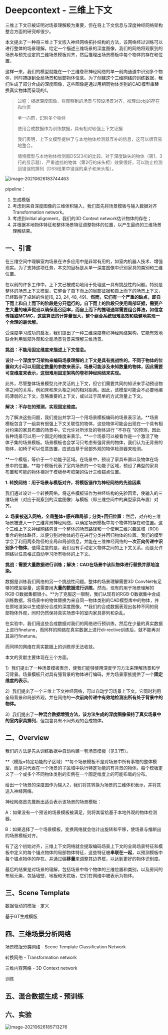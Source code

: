 # Deepcontext - 三维上下文

三维上下文已被证明对场景理解极为重要，但在将上下文信息与深度神经网络架构整合方面的研究却很少。

本文提出了一种将三维上下文嵌入神经网络拓扑结构的方法，该网络经过训练可以进行整体的场景理解。给定一个描述三维场景的深度图像，我们的网络将观察到的场景与预先设定的三维场景模板对齐，然后推理出场景模板中每个物体的存在和位置。

这样一来，我们的模型就能在一个三维卷积神经网络的单一前向通道中识别多个物体，同时捕捉到全局场景和局部物体信息。为了创建这个三维网络的训练数据，我们生成了部分合成的深度图像，这些图像是通过用相同物体类别的CAD模型库替换真实物体而呈现的1。

> 过程：根据深度图像，将观察到的场景与预设场景对齐，推理出obj的存在和位置
>
> 单一向前，识别多个物体
>
> 使用合成数据作为训练数据，具有相对较强上下文证据
>
> 我们表明，上下文模型提供了与本地物体检测器互补的信息，这可以很容易地整合。
>
> 情境模型与本地物体检测器DSS[34]的比较。对于深度缺失的物体（第1、3行的显示器）、严重遮挡的物体（第2行的床头柜）效果很好，可以防止检测到错误的排列（DSS结果中错误的桌子和床头柜）。

![image-20210626183744463](https://oj84-1259326782.cos.ap-chengdu.myqcloud.com/uPic/2021/06_26_image-20210626183744463.png)

pipeline：

1. 生成模版
2. 考虑到来自深度图像的三维体积输入，我们首先将场景模板与输入数据对齐 Transformation network。
3. 考虑到initial alignment，我们的3D Context network估计物体的存在；
4. 并根据本地物体特征和整体场景特征调整物体的位置，以产生最终的三维场景理解结果。

## 一、引言

在三维空间中理解室内场景在许多应用中是非常有用的，如室内机器人技术、增强现实。为了支持这项任务，本文的目标是从单一深度图像中识别家具的类别和三维位置。

在以前的许多工作中，上下文已被成功地用于处理这一具有挑战性的问题。特别是整体的场景上下文模型，它整合了自下而上的局部证据和自上而下的场景上下文，已经取得了卓越的性能[6, 23, 24, 48, 49]。**然而，它们有一个严重的缺点，即自下而上和自上而下的阶段是分开运行的。自下而上的阶段只使用局部证据，需要产生大量的噪声假设以确保高召回率，而自上而下的推理通常需要组合算法，如信念传播或MCMC，这些算法的计算量很大，整个组合系统很难高效和稳健地实现一个合理的最优解。**

受深度学习成功的启发，我们提出了一种三维深度卷积神经网络架构，它能有效地联合利用局部外观和全局场景背景来理解三维场景。

**挑战：不能用固定维度来描述上下文信息。**

**设计一个深度学习架构来编码场景理解的上下文是具有挑战性的。不同于物体的位置和大小可以用固定数量的参数来表示，场景可能涉及未知数量的物体，因此需要可变维度来表示，这很难用固定架构的卷积神经网络来实现。**

此外，尽管整体场景模型允许灵活的上下文，但它们需要共同的知识来手动预设物体之间的关系，例如床和床头柜之间的相对距离。因此，该模型可能会不必要地编码薄弱的上下文，忽略重要的上下文，或以过于简单的方式测量上下文。

**解决：不存在的预测，实现固定维度。**

为了解决这些问题，我们提出并学习一个用场景模板编码的场景表示法。**场景模板包含了一组具有很强上下文关联性的物体，这些物体可能会出现在一个具有相对约束的家具布置的场景中。它允许对所涉及的物体进行 "不存在 "的预测，因此各种场景可以用一个固定的维度来表示。**一个场景可以被看作是一个激活了物体子集的场景模板。场景模板也会学习只考虑有强背景的物体，我们认为无背景的物体，如椅子可以任意放置，应该由基于局部外观的物体检测器来检测。

**一个模版，等价于一个功能子区域。在场景中，预设了家具布置以及物体在场景中的位置。**每个模板代表了室内场景的一个功能子区域，预设了典型的家具布置和可能的物体相对于模板参考框架的估计三维锚点位置。

**1. 转换网络：用于场景与模版对齐，将模版锚作为神经网络的先验因素**

我们通过设计一个转换网络，将这些模板锚作为神经结构的先验因素，使输入的三维场景（对应于观察到的深度图像）与模板（即三维空间中的典型家具布置）对齐。

**2. 场景被送入网络，全局整体+感兴趣局部；分类+回归位置**：然后，对齐的三维场景被送入一个三维背景神经网络，以确定场景模板中每个物体的存在和位置。这个三维上下文神经网络包含一个整体的场景路径和一个使用三维兴趣区域（ROI）集合的物体路径，以便分别对物体的存在进行分类并回归物体的位置。我们的模型学会了利用两条路径的全局和局部信息，并能在三维神经网络的**一次正向传递中识别多个物体**。值得注意的是，我们没有手动定义物体之间的上下文关系，而是允许网络以任意格式自动学习所有物体的上下文。

**挑战：需要大量数据进行训练；解决：CAD在场景中该队物体进行替换并原地渲染。**

数据是训练我们网络的另一个挑战性问题。整体的场景理解需要3D ConvNet有足够的模型容量，这需要用**大量的数据进行训练**。然而，现有的用于场景理解的RGB-D数据集都很小。**为了克服这一限制，我们从现有的RGB-D数据集中合成训练数据，将场景中的物体替换为来自同一物体类别的CAD模型库中的物体，并在原地渲染以生成部分合成的深度图像。**我们的合成数据表现出各种不同的局部物体外观，同时仍然保持真实场景中的室内家具排列和杂乱。

在实验中，我们用这些合成数据对我们的网络进行预训练，然后在少量的真实数据上进行ﬁnetune，而同样的网络在真实数据上进行di-rective训练后，就不能再对其进行ﬁnetune。

而同样的网络在真实数据上的训练却无法收敛。

本文的贡献主要体现在三个方面。

1）我们提出了一种场景模板表示，使我们能够使用深度学习方法来理解场景和学习背景。场景模板只对具有强背景的物体进行编码，并为场景家族提供了一个**固定维度的表示**。

2）我们提出了一个三维上下文神经网络，可以自动学习场景上下文。它同时利用全局背景和局部外观，并在网络的**一次前向传递中有效地检测出所有处于背景中的物体。**

3）我们提出了**一种混合数据增强方法，该方法生成的深度图像保持了真实场景中的室内家具排列**，但包含具有不同外观的合成物体。

## 二、Overview

我们的方法是先从训练数据中自动构建一套场景模板（见3.1节）。

**（模版=特定功能的子区域）**每个场景模板不是对场景中所有事物的整体模型，而是只代表在一个场景的子区域中执行特定功能的有背景的物体。每个模板定义了一个或多个不同物体类别的实例在一个固定维度上的可能布局的分布。

给出一个场景的深度图作为输入2，我们将其转换为场景的三维体积表示，并将其送入神经网络。

神经网络首先推断出适合表示该场景的场景模板：

A：如果没有一个预设的场景模板被满足，则将其留给基于本地外观的物体检测器。

B：如果选择了一个场景模板，变换网络就会估计出旋转和平移，使场景与推断出的场景模板对齐。

有了这个初始对齐，三维上下文网络就会提取编码场景上下文的全局场景特征和模板中定义的每个锚点物体的局部物体特征，这些特征被**串联在一起**，以预测模板中每个锚点物体的存在。并通过偏**移量**来调整其边界框，以达到更好的物体识别度。

最后的结果是对场景的理解，包括场景中每个物体的三维位置和类别，以及房间的布局元素，包括墙壁、地板和天花板，它们在网络中被表示为物体。

## 三、Scene Template

数据驱动的模版 - 定义

基于GT生成模版

## 四、三维场景分析网络

场景模版分类网络 - Scene Template Classification Network

转换网络 - Transformation network

三维内容网络 - 3D Context network

训练

## 五、混合数据生成 - 预训练

## 六、实验

![image-20210626185713276](https://oj84-1259326782.cos.ap-chengdu.myqcloud.com/uPic/2021/06_26_06_26_image-20210626185713276.png)

